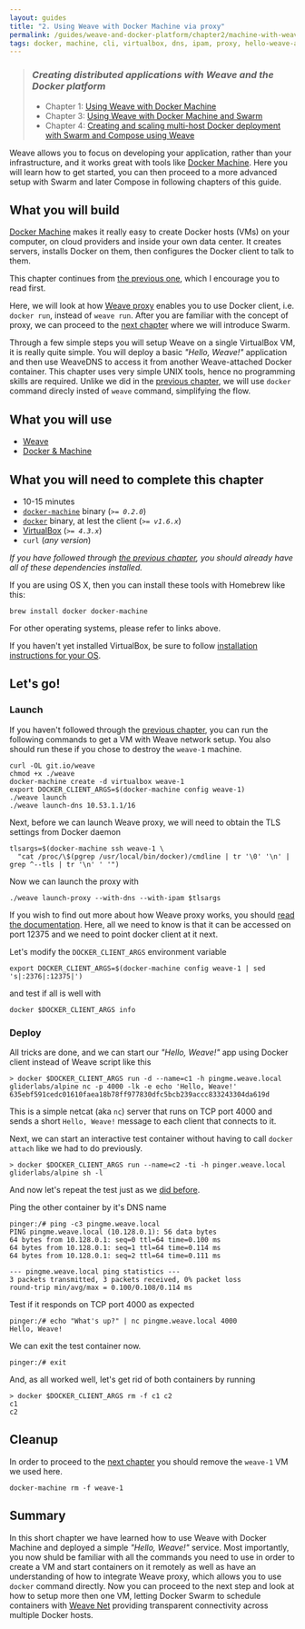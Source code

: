 ```yaml
---
layout: guides
title: "2. Using Weave with Docker Machine via proxy"
permalink: /guides/weave-and-docker-platform/chapter2/machine-with-weave-proxy.html
tags: docker, machine, cli, virtualbox, dns, ipam, proxy, hello-weave-app
---
```


> ### ***Creating distributed applications with Weave and the Docker platform***
>
> - Chapter 1: [Using Weave with Docker Machine][ch1]
> - Chapter 3: [Using Weave with Docker Machine and Swarm][ch3]
> - Chapter 4: [Creating and scaling multi-host Docker deployment with Swarm and Compose using Weave][ch4]

Weave allows you to focus on developing your application, rather than your infrastructure, and it works great with tools
like [Docker Machine](https://docs.docker.com/machine/). Here you will learn how to get started, you can then proceed to
a more advanced setup with Swarm and later Compose in following chapters of this guide.

## What you will build

[Docker Machine](https://docs.docker.com/machine/) makes it really easy to create Docker hosts (VMs) on your computer, on
cloud providers and inside your own data center. It creates servers, installs Docker on them, then configures the Docker
client to talk to them.

This chapter continues from [the previous one][ch1], which I encourage you to read first.

Here, we will look at how [Weave proxy][proxy] enables you to use Docker client, i.e. `docker run`, instead of `weave run`.
After you are familiar with the concept of proxy, we can proceed to the [next chapter][ch3] where we will introduce Swarm.

Through a few simple steps you will setup Weave on a single VirtualBox VM, it is really quite simple. You will deploy a
basic _"Hello, Weave!"_ application and then use WeaveDNS to access it from another Weave-attached Docker container.
This chapter uses very simple UNIX tools, hence no programming skills are required. Unlike we did in the [previous
chapter][ch1], we will use `docker` command direcly insted of `weave` command, simplifying the flow.

## What you will use

  - [Weave](http://weave.works)
  - [Docker & Machine](http://docker.com)

## What you will need to complete this chapter

  - 10-15 minutes
  - [`docker-machine`](http://docs.docker.com/machine/#installation) binary (_`>= 0.2.0`_)
  - [`docker`](https://docs.docker.com/installation/#installation) binary, at lest the client (_`>= v1.6.x`_)
  - [VirtualBox](https://www.virtualbox.org/wiki/Downloads) (_`>= 4.3.x`_)
  - `curl` (_any version_)

_If you have followed through [the previous chapter][ch1], you should already have all of these dependencies installed._

If you are using OS X, then you can install these tools with Homebrew like this:

    brew install docker docker-machine

For other operating systems, please refer to links above.

If you haven't yet installed VirtualBox, be sure to follow [installation instructions for your OS](https://www.virtualbox.org/wiki/Downloads).

## Let's go!

### Launch

If you haven't followed through the [previous chapter][prev1], you can run the following commands to get a VM with Weave
network setup. You also should run these if you chose to destroy the `weave-1` machine.

    curl -OL git.io/weave
    chmod +x ./weave
    docker-machine create -d virtualbox weave-1
    export DOCKER_CLIENT_ARGS=$(docker-machine config weave-1)
    ./weave launch
    ./weave launch-dns 10.53.1.1/16

Next, before we can launch Weave proxy, we will need to obtain the TLS settings from Docker daemon

    tlsargs=$(docker-machine ssh weave-1 \
      "cat /proc/\$(pgrep /usr/local/bin/docker)/cmdline | tr '\0' '\n' | grep ^--tls | tr '\n' ' '")

Now we can launch the proxy with

    ./weave launch-proxy --with-dns --with-ipam $tlsargs

If you wish to find out more about how Weave proxy works, you should [read the documentation][proxy]. Here, all we need
to know is that it can be accessed on port 12375 and we need to point docker client at it next.

Let's modify the `DOCKER_CLIENT_ARGS` environment variable

    export DOCKER_CLIENT_ARGS=$(docker-machine config weave-1 | sed 's|:2376|:12375|')

and test if all is well with

    docker $DOCKER_CLIENT_ARGS info

### Deploy

All tricks are done, and we can start our _"Hello, Weave!"_ app using Docker client instead of Weave script like this

    > docker $DOCKER_CLIENT_ARGS run -d --name=c1 -h pingme.weave.local gliderlabs/alpine nc -p 4000 -lk -e echo 'Hello, Weave!'
    635ebf591cedc01610faea18b78ff977830dfc5bcb239accc833243304da619d

This is a simple netcat (aka `nc`) server that runs on TCP port 4000 and sends a short `Hello, Weave!` message to each
client that connects to it.

Next, we can start an interactive test container without having to call `docker attach` like we had to do previously.

    > docker $DOCKER_CLIENT_ARGS run --name=c2 -ti -h pinger.weave.local gliderlabs/alpine sh -l

And now let's repeat the test just as we [did before][prev2].

Ping the other container by it's DNS name

    pinger:/# ping -c3 pingme.weave.local
    PING pingme.weave.local (10.128.0.1): 56 data bytes
    64 bytes from 10.128.0.1: seq=0 ttl=64 time=0.100 ms
    64 bytes from 10.128.0.1: seq=1 ttl=64 time=0.114 ms
    64 bytes from 10.128.0.1: seq=2 ttl=64 time=0.111 ms

    --- pingme.weave.local ping statistics ---
    3 packets transmitted, 3 packets received, 0% packet loss
    round-trip min/avg/max = 0.100/0.108/0.114 ms

Test if it responds on TCP port 4000 as expected

    pinger:/# echo "What's up?" | nc pingme.weave.local 4000
    Hello, Weave!

We can exit the test container now.

    pinger:/# exit

And, as all worked well, let's get rid of both containers by running

    > docker $DOCKER_CLIENT_ARGS rm -f c1 c2
    c1
    c2

## Cleanup

In order to proceed to the [next chapter][ch3] you should remove the `weave-1` VM we used here.

    docker-machine rm -f weave-1

## Summary

In this short chapter we have learned how to use Weave with Docker Machine and deployed a simple _"Hello, Weave!"_ service.
Most importantly, you now shuld be familiar with all the commands you need to use in order to create a VM and start containers
on it remotely as well as have an understanding of how to integrate Weave proxy, which allows you to use `docker` command
directly. Now you can proceed to the next step and look at how to setup more then one VM, letting Docker Swarm to schedule
containers with [Weave Net](/net) providing transparent connectivity across multiple Docker hosts.

[proxy]: http://docs.weave.works/weave/latest_release/proxy.html
[prev1]: /guides/weave-and-docker-platform/chapter1/machine.html#launch
[prev2]: /guides/weave-and-docker-platform/chapter1/machine.html#deploy
[ch1]: /guides/weave-and-docker-platform/chapter1/machine.html
[ch2]: /guides/weave-and-docker-platform/chapter2/machine-with-weave-proxy.html
[ch3]: /guides/weave-and-docker-platform/chapter3/machine-and-swarm-with-weave-proxy.html
[ch4]: /guides/weave-and-docker-platform/chapter4/compose-scalable-swarm-cluster-with-weave.html
